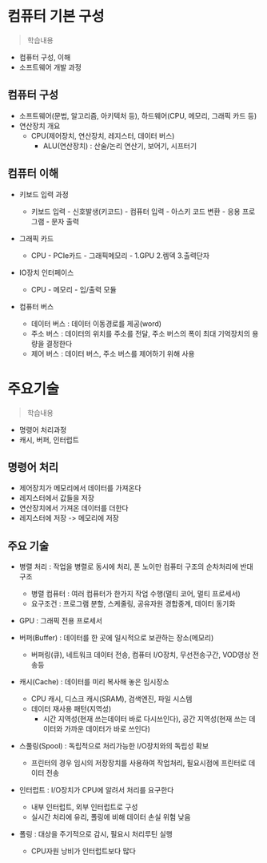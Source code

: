 # 컴퓨터 기본 구성
> 학습내용
- 컴퓨터 구성, 이해
- 소프트웨어 개발 과정

## 컴퓨터 구성
- 소프트웨어(문법, 알고리즘, 아키텍처 등), 하드웨어(CPU, 메모리, 그래픽 카드 등)
- 연산장치 개요
    - CPU(제어장치, 연산장치, 레지스터, 데이터 버스)
        - ALU(연산장치) : 산술/논리 연산기, 보어기, 시프터기

## 컴퓨터 이해
- 키보드 입력 과정
    - 키보드 입력 - 신호발생(키코드) - 컴퓨터 입력 - 아스키 코드 변환 - 응용 프로그램 - 문자 출력

- 그래픽 카드 
    - CPU - PCIe카드 - 그래픽메모리 - 1.GPU 2.렘덱 3.출력단자

- IO장치 인터페이스
    - CPU - 메모리 - 입/출력 모듈

- 컴퓨터 버스
    - 데이터 버스 : 데이터 이동경로를 제공(word)
    - 주소 버스 : 데이터의 위치를 주소를 전달, 주소 버스의 폭이 최대 기억장치의 용량을 결정한다
    - 제어 버스 : 데이터 버스, 주소 버스를 제어하기 위해 사용

# 주요기술
> 학습내용
- 명령어 처리과정
- 캐시, 버퍼, 인터럽트

## 명령어 처리
- 제어장치가 메모리에서 데이터를 가져온다
- 레지스터에서 값들을 저장
- 연산장치에서 가져온 데이터를 더한다
- 레지스터에 저장 -> 메모리에 저장

## 주요 기술
- 병렬 처리 : 작업을 병렬로 동시에 처리, 폰 노이만 컴퓨터 구조의 순차처리에 반대 구조
    - 병렬 컴퓨터 : 여러 컴퓨터가 한가지 작업 수행(멀티 코어, 멀티 프로세서)
    - 요구조건 : 프로그램 분할, 스케줄링, 공유자원 경합중계, 데이터 동기화

- GPU : 그래픽 전용 프로세서
- 버퍼(Buffer) : 데이터를 한 곳에 일시적으로 보관하는 장소(메모리)
    - 버퍼링(큐), 네트워크 데이터 전송, 컴퓨터 I/O장치, 무선전송구간, VOD영상 전송등

- 캐시(Cache) : 데이터를 미리 복사해 놓은 임시장소
    - CPU 캐시, 디스크 캐시(SRAM), 검색엔진, 파일 시스템
    - 데이터 재사용 패턴(지역성)
        - 시간 지역성(현재 쓰는데이터 바로 다시쓰인다), 공간 지역성(현재 쓰는 데이터와 가까운 데이터가 바로 쓰인다)
    
- 스풀링(Spool) : 독립적으로 처리가능한 I/O장치와의 독립성 확보
    - 프린터의 경우 임시의 저장장치를 사용하여 작업처리, 필요시점에 프린터로 데이터 전송

- 인터럽트 : I/O장치가 CPU에 알려서 처리를 요구한다
    - 내부 인터럽트, 외부 인터럽트로 구성
    - 실시간 처리에 유리, 폴링에 비해 데이터 손실 위험 낮음

- 폴링 : 대상을 주기적으로 감시, 필요시 처리루틴 실행
    - CPU자원 낭비가 인터럽트보다 많다
    